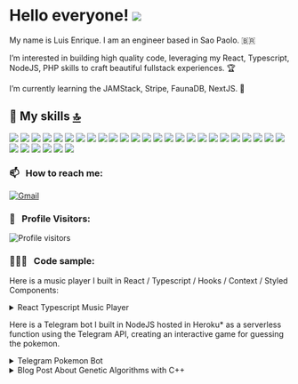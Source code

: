 
# Hello everyone! <img src="https://raw.githubusercontent.com/MartinHeinz/MartinHeinz/master/wave.gif" width="30px">

My name is Luis Enrique. I am an engineer based in Sao Paolo. 🇧🇷

I’m interested in building high quality code, leveraging my React, Typescript, NodeJS, PHP skills to craft beautiful fullstack experiences. 🏆     

I’m currently learning the JAMStack, Stripe, FaunaDB, NextJS. 🌱     


## 🚀 My skills [🔝](#welcome-badges-4-readmemd-profile)




<img src="https://img.shields.io/badge/HTML5-E34F26?style=for-the-badge&logo=html5&logoColor=white" /> <img src="https://img.shields.io/badge/CSS3-1572B6?style=for-the-badge&logo=css3&logoColor=white" />  <img src="https://img.shields.io/badge/JavaScript-F7DF1E?style=for-the-badge&logo=javascript&logoColor=black" /> <img src="https://img.shields.io/badge/React-20232A?style=for-the-badge&logo=react&logoColor=61DAFB" /> <img src="https://img.shields.io/badge/TypeScript-007ACC?style=for-the-badge&logo=typescript&logoColor=white" /> <img src="https://img.shields.io/badge/Node.js-43853D?style=for-the-badge&logo=node.js&logoColor=white" />    <img src="https://img.shields.io/badge/Express.js-000000?style=for-the-badge&logo=express&logoColor=white"/> <img src="https://img.shields.io/badge/next.js-000000?style=for-the-badge&logo=next.js&logoColor=white"/>    <img src="https://img.shields.io/badge/Saas-CC6699?style=for-the-badge&logo=sass&logoColor=white" /> <img src="https://img.shields.io/badge/styled--components-DB7093?style=for-the-badge&logo=styled-components&logoColor=white" /> <img src="https://img.shields.io/badge/C-00599C?style=for-the-badge&logo=c&logoColor=white" />  <img src="https://img.shields.io/badge/C%2B%2B-00599C?style=for-the-badge&logo=c%2B%2B&logoColor=white" />  <img src="https://img.shields.io/badge/C%23-239120?style=for-the-badge&logo=c-sharp&logoColor=white" />  <img src="https://img.shields.io/badge/PHP-777BB4?style=for-the-badge&logo=php&logoColor=white" />    <img src="https://img.shields.io/badge/React_Native-20232A?style=for-the-badge&logo=react&logoColor=61DAFB" />    <img src="https://img.shields.io/badge/Redux-593D88?style=for-the-badge&logo=redux&logoColor=white" />  <img src="https://img.shields.io/badge/React_Router-CA4245?style=for-the-badge&logo=react-router&logoColor=white" />  <img src="https://img.shields.io/badge/MySQL-00000F?style=for-the-badge&logo=mysql&logoColor=white" />  <img src="https://img.shields.io/badge/PostgreSQL-316192?style=for-the-badge&logo=postgresql&logoColor=white" />  <img src="https://img.shields.io/badge/MongoDB-4EA94B?style=for-the-badge&logo=mongodb&logoColor=white" />  <img src="https://img.shields.io/badge/SQLite-07405E?style=for-the-badge&logo=sqlite&logoColor=white" />  <img src="https://img.shields.io/badge/GraphQl-E10098?style=for-the-badge&logo=graphql&logoColor=white" />  <img src="https://img.shields.io/badge/Netlify-00C7B7?style=for-the-badge&logo=netlify&logoColor=white" />  <img src="https://img.shields.io/badge/Heroku-430098?style=for-the-badge&logo=heroku&logoColor=white" />  <img src="https://img.shields.io/badge/Amazon_AWS-232F3E?style=for-the-badge&logo=amazon-aws&logoColor=white" />  <img src="https://img.shields.io/badge/Google_Cloud-4285F4?style=for-the-badge&logo=google-cloud&logoColor=white" />  <img src="https://img.shields.io/badge/Visual_Studio_Code-0078D4?style=for-the-badge&logo=visual%20studio%20code&logoColor=white" />  <img src="https://img.shields.io/badge/Docker-2CA5E0?style=for-the-badge&logo=docker&logoColor=white"/>  <img src="https://img.shields.io/badge/Git-F05032?style=for-the-badge&logo=git&logoColor=white"/> <img src="https://img.shields.io/badge/npm-CB3837?style=for-the-badge&logo=npm&logoColor=white"/>  <img src="https://img.shields.io/badge/Yarn-2C8EBB?style=for-the-badge&logo=yarn&logoColor=white"/>








### 📫 &nbsp; How to reach me:

<a href="mailto:luisen.goscas@gmail.com"><img alt="Gmail" src="https://img.shields.io/badge/Gmail-D14836?style=flat&logo=gmail&logoColor=white" /></a>

### 🤝 &nbsp; Profile Visitors:

![Profile visitors](https://visitor-badge.glitch.me/badge?page_id=octopus-coder.visitor-badge)


### 🧑🏻‍💻 &nbsp; Code sample:

Here is a music player I built in React / Typescript / Hooks / Context / Styled Components:

<details>
<summary>React Typescript Music Player</summary>
  
https://github.com/octopus-coder/music-player-react-typescript
![Library On](https://github.com/octopus-coder/music-player-react-typescript/raw/master/music_player_library.png?raw=true"Title")
 
 </details>


Here is a Telegram bot I built in NodeJS hosted in Heroku* as a serverless function using the Telegram API, creating an interactive game for guessing the pokemon. 

<details>
<summary>Telegram Pokemon Bot</summary>
  
https://github.com/octopus-coder/TelegramBot
![Library On](https://github.com/octopus-coder/TelegramBot/raw/master/telegram_desktop_pokebot.png)
 
 Is currently live in Heroku, hosted for the first 550 hours of every month (until ~23rd of each month)
 </details>


<details>
<summary>Blog Post About Genetic Algorithms with C++ </summary>
https://luisgocas.github.io/blog/journal/genetic-algorithms.html
 </details>

<!---
octopus-coder/octopus-coder is a ✨ special ✨ repository because its `README.md` (this file) appears on your GitHub profile.
You can click the Preview link to take a look at your changes.
--->
